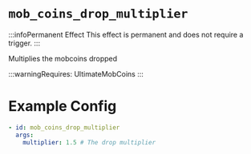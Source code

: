 # `mob_coins_drop_multiplier`
:::infoPermanent Effect
This effect is permanent and does not require a trigger.
:::

Multiplies the mobcoins dropped


:::warningRequires:
UltimateMobCoins
:::

# Example Config
```yaml
- id: mob_coins_drop_multiplier
  args:
    multiplier: 1.5 # The drop multiplier
```